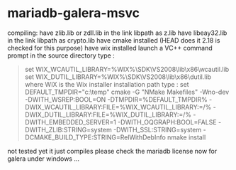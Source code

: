 mariadb-galera-msvc
===================
compiling:
have zlib.lib or zdll.lib in the link libpath as z.lib
have libeay32.lib in the link libpath as crypto.lib
have cmake installed (HEAD does it 2.18 is checked for this purpose)
have wix installed
launch a VC++ command prompt
in the source directory type :
>set WIX_WCAUTIL_LIBRARY=%WIX%\SDK\VS2008\lib\x86\wcautil.lib 
>set WIX_DUTIL_LIBRARY=%WIX%\SDK\VS2008\lib\x86\dutil.lib
where WIX is the  Wix installer installation path
type :
>set DEFAULT_TMPDIR="c:\\temp"
>cmake -G "NMake Makefiles"  -Wno-dev -DWITH_WSREP:BOOL=ON -DTMPDIR=%DEFAULT_TMPDIR% -DWIX_WCAUTIL_LIBRARY:FILE=%WIX_WCAUTIL_LIBRARY:\=/% -DWIX_DUTIL_LIBRARY:FILE=%WIX_DUTIL_LIBRARY:\=/%  -DWITH_EMBEDDED_SERVER=1 -DWITH_OQGRAPH:BOOL=FALSE -DWITH_ZLIB:STRING=system -DWITH_SSL:STRING=system -DCMAKE_BUILD_TYPE:STRING=RelWithDebInfo
>nmake install

not tested yet it just compiles please check the mariadb license
now for galera under windows ...


